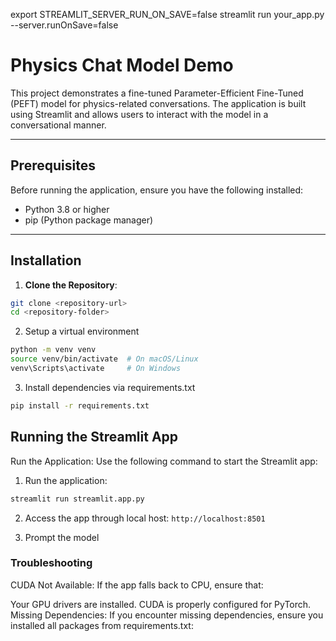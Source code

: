 export STREAMLIT_SERVER_RUN_ON_SAVE=false
streamlit run your_app.py --server.runOnSave=false


# Physics Chat Model Demo

This project demonstrates a fine-tuned Parameter-Efficient Fine-Tuned (PEFT) model for physics-related conversations. The application is built using Streamlit and allows users to interact with the model in a conversational manner.

---

## Prerequisites

Before running the application, ensure you have the following installed:
- Python 3.8 or higher
- pip (Python package manager)

---

## Installation

1. **Clone the Repository**:
```bash
git clone <repository-url>
cd <repository-folder>
```

2. Setup a virtual environment 
```bash
python -m venv venv
source venv/bin/activate  # On macOS/Linux
venv\Scripts\activate     # On Windows
```

3. Install dependencies via requirements.txt
```bash
pip install -r requirements.txt
```

## Running the Streamlit App
Run the Application: Use the following command to start the Streamlit app:

1. Run the application:
```bash
streamlit run streamlit.app.py
```

2. Access the app through local host: `http://localhost:8501`

3. Prompt the model

### Troubleshooting
CUDA Not Available: If the app falls back to CPU, ensure that:

Your GPU drivers are installed.
CUDA is properly configured for PyTorch.
Missing Dependencies: If you encounter missing dependencies, ensure you installed all packages from requirements.txt:
